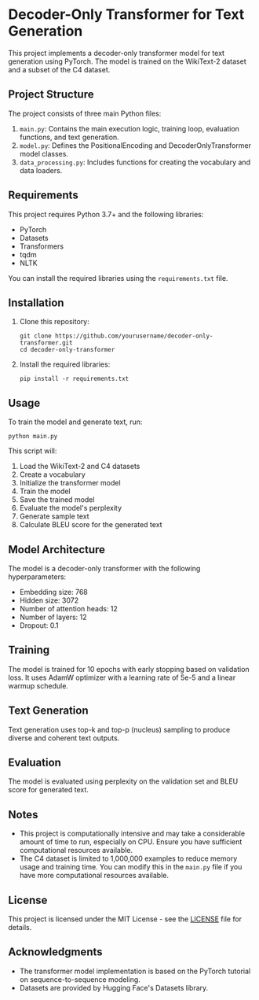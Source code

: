 # Decoder-Only Transformer for Text Generation

This project implements a decoder-only transformer model for text generation using PyTorch. The model is trained on the WikiText-2 dataset and a subset of the C4 dataset.

## Project Structure

The project consists of three main Python files:

1. `main.py`: Contains the main execution logic, training loop, evaluation functions, and text generation.
2. `model.py`: Defines the PositionalEncoding and DecoderOnlyTransformer model classes.
3. `data_processing.py`: Includes functions for creating the vocabulary and data loaders.

## Requirements

This project requires Python 3.7+ and the following libraries:

- PyTorch
- Datasets
- Transformers
- tqdm
- NLTK

You can install the required libraries using the `requirements.txt` file.

## Installation

1. Clone this repository:
   ```
   git clone https://github.com/yourusername/decoder-only-transformer.git
   cd decoder-only-transformer
   ```

2. Install the required libraries:
   ```
   pip install -r requirements.txt
   ```

## Usage

To train the model and generate text, run:

```
python main.py
```

This script will:
1. Load the WikiText-2 and C4 datasets
2. Create a vocabulary
3. Initialize the transformer model
4. Train the model
5. Save the trained model
6. Evaluate the model's perplexity
7. Generate sample text
8. Calculate BLEU score for the generated text

## Model Architecture

The model is a decoder-only transformer with the following hyperparameters:

- Embedding size: 768
- Hidden size: 3072
- Number of attention heads: 12
- Number of layers: 12
- Dropout: 0.1

## Training

The model is trained for 10 epochs with early stopping based on validation loss. It uses AdamW optimizer with a learning rate of 5e-5 and a linear warmup schedule.

## Text Generation

Text generation uses top-k and top-p (nucleus) sampling to produce diverse and coherent text outputs.

## Evaluation

The model is evaluated using perplexity on the validation set and BLEU score for generated text.

## Notes

- This project is computationally intensive and may take a considerable amount of time to run, especially on CPU. Ensure you have sufficient computational resources available.
- The C4 dataset is limited to 1,000,000 examples to reduce memory usage and training time. You can modify this in the `main.py` file if you have more computational resources available.

## License

This project is licensed under the MIT License - see the [LICENSE](LICENSE) file for details.

## Acknowledgments

- The transformer model implementation is based on the PyTorch tutorial on sequence-to-sequence modeling.
- Datasets are provided by Hugging Face's Datasets library.

